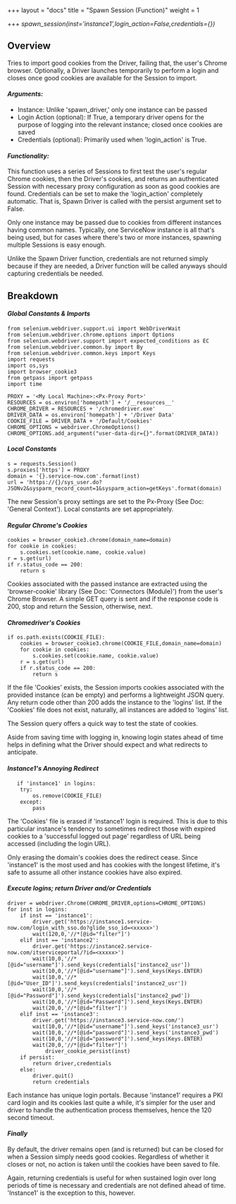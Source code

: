 +++
layout = "docs"
title = "Spawn Session (Function)"
weight = 1

+++
_spawn_session(inst='instance1',login_action=False,credentials={})_

## Overview

Tries to import good cookies from the Driver, failing that, the user's Chrome browser. Optionally, a Driver launches temporarily to perform a login and closes once good cookies are available for the Session to import.

#### **_Arguments:_**

* Instance: Unlike 'spawn_driver,' only one instance can be passed
* Login Action (optional): If True, a temporary driver opens for the purpose of logging into the relevant instance; closed once cookies are saved
* Credentials (optional): Primarily used when 'login_action' is True.

#### **_Functionality:_**

This function uses a series of Sessions to first test the user's regular Chrome cookies, then the Driver's cookies, and returns an authenticated Session with necessary proxy configuration as soon as good cookies are found. Credentials can be set to make the 'login_action' completely automatic. That is, Spawn Driver is called with the persist argument set to False.

Only one instance may be passed due to cookies from different instances having common names. Typically, one ServiceNow instance is all that's being used, but for cases where there's two or more instances, spawning multiple Sessions is easy enough.

Unlike the Spawn Driver function, credentials are not returned simply because if they are needed, a Driver function will be called anyways should capturing credentials be needed.

</hr>

## Breakdown

#### **_Global Constants & Imports_**

    from selenium.webdriver.support.ui import WebDriverWait
    from selenium.webdriver.chrome.options import Options
    from selenium.webdriver.support import expected_conditions as EC
    from selenium.webdriver.common.by import By
    from selenium.webdriver.common.keys import Keys
    import requests
    import os,sys
    import browser_cookie3
    from getpass import getpass
    import time
    
    PROXY = '<My Local Machine>:<Px-Proxy Port>'
    RESOURCES = os.environ['homepath'] + '/__resources__'
    CHROME_DRIVER = RESOURCES + '/chromedriver.exe'
    DRIVER_DATA = os.environ['homepath'] + '/Driver Data'
    COOKIE_FILE = DRIVER_DATA + '/Default/Cookies'
    CHROME_OPTIONS = webdriver.ChromeOptions()
    CHROME_OPTIONS.add_argument("user-data-dir={}".format(DRIVER_DATA))

#### **_Local Constants_**

    s = requests.Session()
    s.proxies['https'] = PROXY
    domain = '{}.service-now.com'.format(inst)
    url = 'https://{}/sys_user.do?JSONv2&sysparm_record_count=1&sysparm_action=getKeys'.format(domain)

The new Session's proxy settings are set to the Px-Proxy (See Doc: 'General Context'). Local constants are set appropriately. 

#### **_Regular Chrome's Cookies_**

    cookies = browser_cookie3.chrome(domain_name=domain)
    for cookie in cookies:
        s.cookies.set(cookie.name, cookie.value)
    r = s.get(url)
    if r.status_code == 200:
        return s

Cookies associated with the passed instance are extracted using the 'browser-cookie' library (See Doc: 'Connectors (Module)') from the user's Chrome Browser. A simple GET query is sent and if the response code is 200, stop and return the Session, otherwise, next.

#### **_Chromedriver's Cookies_**

    if os.path.exists(COOKIE_FILE):
        cookies = browser_cookie3.chrome(COOKIE_FILE,domain_name=domain)
        for cookie in cookies:
            s.cookies.set(cookie.name, cookie.value)
        r = s.get(url)
        if r.status_code == 200:
            return s

If the file 'Cookies' exists, the Session imports cookies associated with the provided instance (can be empty) and performs a lightweight JSON query. Any return code other than 200 adds the instance to the 'logins' list. If the 'Cookies' file does not exist, naturally, all instances are added to 'logins' list.

The Session query offers a quick way to test the state of cookies.

Aside from saving time with logging in, knowing login states ahead of time helps in defining what the Driver should expect and what redirects to anticipate.

#### **_Instance1's Annoying Redirect_**

       if 'instance1' in logins:
        try:
            os.remove(COOKIE_FILE)
        except:
            pass

The 'Cookies' file is erased if 'instance1' login is required. This is due to this particular instance's tendency to sometimes redirect those with expired cookies to a 'successful logged out page' regardless of URL being accessed (including the login URL).

Only erasing the domain's cookies does the redirect cease. Since 'instance1' is the most used and has cookies with the longest lifetime, it's safe to assume all other instance cookies have also expired.

#### **_Execute logins; return Driver and/or Credentials_**

    driver = webdriver.Chrome(CHROME_DRIVER,options=CHROME_OPTIONS)
    for inst in logins:
        if inst == 'instance1':
            driver.get('https://instance1.service-now.com/login_with_sso.do?glide_sso_id=<xxxxx>')
            wait(120,0,'//*[@id="filter"]')
        elif inst == 'instance2':
            driver.get('https://instance2.service-now.com/itserviceportal/?id=<xxxxx>')
            wait(10,0,'//*[@id="username"]').send_keys(credentials['instance2_usr'])
            wait(10,0,'//*[@id="username"]').send_keys(Keys.ENTER)
            wait(10,0,'//*[@id="User_ID"]').send_keys(credentials['instance2_usr'])
            wait(10,0,'//*[@id="Password"]').send_keys(credentials['instance2_pwd'])
            wait(10,0,'//*[@id="Password"]').send_keys(Keys.ENTER)
            wait(20,0,'//*[@id="filter"]')
        elif inst == 'instance3':
            driver.get('https://instance3.service-now.com/')
            wait(10,0,'//*[@id="username"]').send_keys('instance3_usr')
            wait(10,0,'//*[@id="password"]').send_keys('instance3_pwd')
            wait(10,0,'//*[@id="password"]').send_keys(Keys.ENTER)
            wait(20,0,'//*[@id="filter"]')
    	        driver_cookie_persist(inst)
        if persist:
            return driver,credentials
        else:
            driver.quit()
            return credentials

Each instance has unique login portals. Because 'instance1' requires a PKI card login and its cookies last quite a while, it's simpler for the user and driver to handle the authentication process themselves, hence the 120 second timeout.

#### **_Finally_**

By default, the driver remains open (and is returned) but can be closed for when a Session simply needs good cookies. Regardless of whether it closes or not, no action is taken until the cookies have been saved to file.

Again, returning credentials is useful for when sustained login over long periods of time is necessary and credentials are not defined ahead of time. 'Instance1' is the exception to this, however.